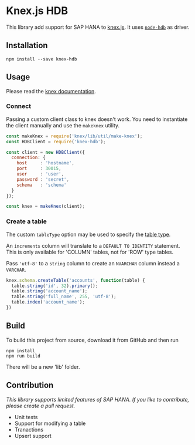 # Knex.js HDB

This library add support for SAP HANA to [knex.js](http://knexjs.org/). It uses
[`node-hdb`](https://github.com/SAP/node-hdb) as driver.

## Installation

    npm install --save knex-hdb

## Usage

Please read the [knex documentation](http://knexjs.org/).

### Connect

Passing a custom client class to knex doesn't work. You need to instantiate the client manually and
use the `makeknex` utility.

```js
const makeKnex = require('knex/lib/util/make-knex');
const HDBClient = require('knex-hdb');

const client = new HDBClient({
  connection: {
    host     : 'hostname',
    port     : 30015,
    user     : 'user',
    password : 'secret',
    schema   : 'schema'
  }
});

const knex = makeKnex(client);
```

### Create a table

The custom `tableType` option may be used to specify the [table type][1].

An `increments` column will translate to a `DEFAULT TO IDENTITY` statement. This is only available for 'COLUMN' tables,
not for 'ROW' type tables.

Pass `'utf-8'` to a `string` column to create an `NVARCHAR` column instead a `VARCHAR`. 

```js
knex.schema.createTable('accounts', function(table) {
  table.string('id', 32).primary();
  table.string('account_name');
  table.string('full_name', 255, 'utf-8');
  table.index('account_name');
})
```

## Build

To build this project from source, download it from GitHub and then run

    npm install
    npm run build

There will be a new 'lib' folder.

## Contribution

_This library supports limited features of SAP HANA. If you like to contribute, please create a pull request._

* Unit tests
* Support for modifying a table
* Tranactions
* Upsert support

[1]: https://help.sap.com/viewer/4fe29514fd584807ac9f2a04f6754767/2.0.02/en-US/20d58a5f75191014b2fe92141b7df228.html#loio20d58a5f75191014b2fe92141b7df228__sql_create_table_1sql_create_table_syntax_elements
